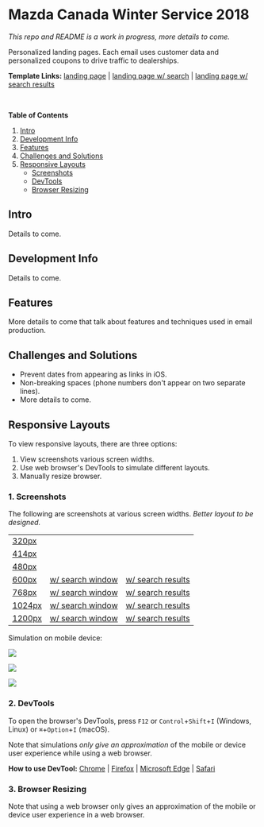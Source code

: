 # Mazda Canada Winter Service 2018
_This repo and README is a work in progress, more details to come._

Personalized landing pages. Each email uses customer data and personalized coupons to drive traffic to dealerships.

**Template Links:** [landing page][src1] | [landing page w/ search][src2] | [landing page w/ search results][src3]

<br/>

**Table of Contents**
1. [Intro](#user-content-intro)
2. [Development Info](#user-content-development-info)
3. [Features](#user-content-features)
4. [Challenges and Solutions](#user-content-challenges-and-solutions)
5. [Responsive Layouts](#user-content-responsive-layouts)
    - [Screenshots](#user-content-1-screenshots)
    - [DevTools](#user-content-2-devtools)
    - [Browser Resizing](#user-content-3-browser-resizing)


## Intro
Details to come.

## Development Info
Details to come.

## Features
More details to come that talk about features and techniques used in email production.


## Challenges and Solutions
* Prevent dates from appearing as links in iOS.
* Non-breaking spaces (phone numbers don't appear on two separate lines).
* More details to come.


## Responsive Layouts 
To view responsive layouts, there are three options: 
1. View screenshots various screen widths.
2. Use web browser's DevTools to simulate different layouts.
3. Manually resize browser.


### 1. Screenshots 
The following are screenshots at various screen widths. _Better layout to be designed._

<table>
<tr>
    <td><a href="https://webdevjoshb.github.io/Mazda-and-Mazda-Canada/Winter-Service-2018/screenshots/320px.png" target="_blank">320px</a></td>
    <td></td>
    <td></td>
</tr>
<tr>
    <td><a href="https://webdevjoshb.github.io/Mazda-and-Mazda-Canada/Winter-Service-2018/screenshots/414px.png" target="_blank">414px</a></td>
    <td></td>
    <td></td>
</tr>
<tr>
    <td><a href="https://webdevjoshb.github.io/Mazda-and-Mazda-Canada/Winter-Service-2018/screenshots/480px.png" target="_blank">480px</a></td>
    <td></td>
    <td></td>
</tr>
<tr>
    <td><a href="https://webdevjoshb.github.io/Mazda-and-Mazda-Canada/Winter-Service-2018/screenshots/600px.png" target="_blank">600px</a></td>
    <td><a href="https://webdevjoshb.github.io/Mazda-and-Mazda-Canada/Winter-Service-2018/screenshots/600px-search.png" target="_blank">w/ search window</a></td>
    <td><a href="https://webdevjoshb.github.io/Mazda-and-Mazda-Canada/Winter-Service-2018/screenshots/600px-search-results.png" target="_blank">w/ search results</a></td>
</tr>
<tr>
    <td><a href="https://webdevjoshb.github.io/Mazda-and-Mazda-Canada/Winter-Service-2018/screenshots/768px.png" target="_blank">768px</a></td>
    <td><a href="https://webdevjoshb.github.io/Mazda-and-Mazda-Canada/Winter-Service-2018/screenshots/768px-search.png" target="_blank">w/ search window</a></td>
    <td><a href="https://webdevjoshb.github.io/Mazda-and-Mazda-Canada/Winter-Service-2018/screenshots/768px-search-results.png" target="_blank">w/ search results</a></td>
</tr>
<tr>
    <td><a href="https://webdevjoshb.github.io/Mazda-and-Mazda-Canada/Winter-Service-2018/screenshots/1024px.png" target="_blank">1024px</a></td>
    <td><a href="https://webdevjoshb.github.io/Mazda-and-Mazda-Canada/Winter-Service-2018/screenshots/1024px-search.png" target="_blank">w/ search window</a></td>
    <td><a href="https://webdevjoshb.github.io/Mazda-and-Mazda-Canada/Winter-Service-2018/screenshots/1024px-search-results.png" target="_blank">w/ search results</a></td>
</tr>
<tr>
    <td><a href="https://webdevjoshb.github.io/Mazda-and-Mazda-Canada/Winter-Service-2018/screenshots/1200px.png" target="_blank">1200px</a></td>
    <td><a href="https://webdevjoshb.github.io/Mazda-and-Mazda-Canada/Winter-Service-2018/screenshots/1200px-search.png" target="_blank">w/ search window</a></td>
    <td><a href="https://webdevjoshb.github.io/Mazda-and-Mazda-Canada/Winter-Service-2018/screenshots/1200px-search-results.png" target="_blank">w/ search results</a></td>
</tr>
</table>


Simulation on mobile device:

![](https://webdevjoshb.github.io/Mazda-and-Mazda-Canada/Winter-Service-2018/screenshots/mobile.png)

![](https://webdevjoshb.github.io/Mazda-and-Mazda-Canada/Winter-Service-2018/screenshots/mobile-search.png)

![](https://webdevjoshb.github.io/Mazda-and-Mazda-Canada/Winter-Service-2018/screenshots/mobile-search-results.png)


### 2. DevTools 
To open the browser's DevTools, press `F12` or `Control`+`Shift`+`I` (Windows, Linux) or `⌘`+`Option`+`I` (macOS).

Note that simulations _only give an approximation_ of the mobile or device user experience while using a web browser. 

**How to use DevTool:** [Chrome][dev1] | [Firefox][dev2] | [Microsoft Edge][dev3] | [Safari][dev4]

### 3. Browser Resizing
Note that using a web browser only gives an approximation of the mobile or device user experience in a web browser. 


  [src1]: https://webdevjoshb.github.io/Mazda-and-Mazda-Canada/Winter-Service-2018/index-en.html
  [src2]: https://webdevjoshb.github.io/Mazda-and-Mazda-Canada/Winter-Service-2018/index-en-search.html
  [src3]: https://webdevjoshb.github.io/Mazda-and-Mazda-Canada/Winter-Service-2018/index-en-search-results.html


  [dev1]: https://developer.chrome.com/docs/devtools/device-mode/#viewport
  [dev2]: https://developer.mozilla.org/en-US/docs/Tools/Responsive_Design_Mode
  [dev3]: https://docs.microsoft.com/en-us/microsoft-edge/devtools-guide-chromium/device-mode/#simulate-a-mobile-viewport
  [dev4]: https://support.apple.com/guide/safari-developer/simulate-responsive-web-content-apple-devices-dev84bd42758/11.0/mac/10.13

